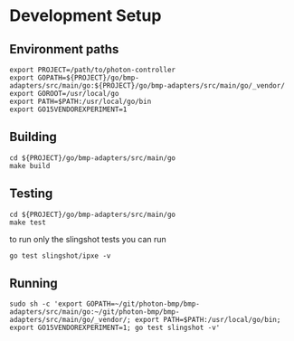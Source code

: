# Development Setup
## Environment paths
```
export PROJECT=/path/to/photon-controller
export GOPATH=${PROJECT}/go/bmp-adapters/src/main/go:${PROJECT}/go/bmp-adapters/src/main/go/_vendor/
export GOROOT=/usr/local/go
export PATH=$PATH:/usr/local/go/bin
export GO15VENDOREXPERIMENT=1
```

## Building
```
cd ${PROJECT}/go/bmp-adapters/src/main/go
make build
```

## Testing
```
cd ${PROJECT}/go/bmp-adapters/src/main/go
make test
```
to run only the slingshot tests you can run
```
go test slingshot/ipxe -v
```

## Running
```
sudo sh -c 'export GOPATH=~/git/photon-bmp/bmp-adapters/src/main/go:~/git/photon-bmp/bmp-adapters/src/main/go/_vendor/; export PATH=$PATH:/usr/local/go/bin; export GO15VENDOREXPERIMENT=1; go test slingshot -v'
```
